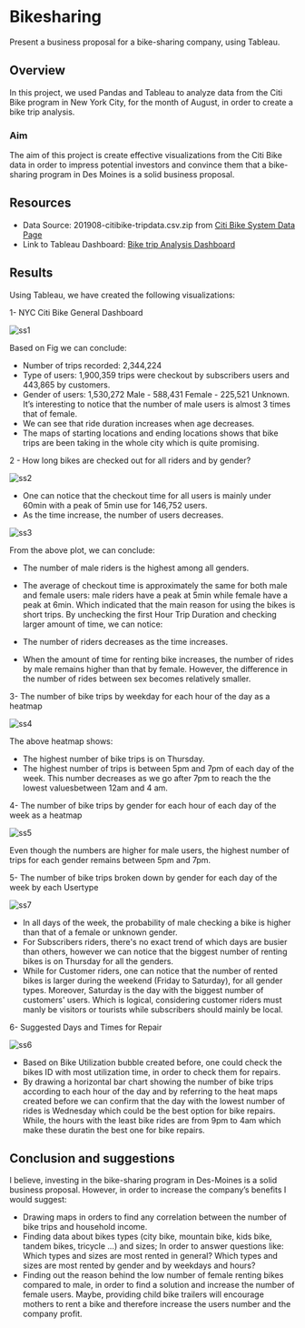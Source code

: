 # Bikesharing
Present a business proposal for a bike-sharing company, using Tableau.
## Overview

In this project, we used Pandas and Tableau to analyze data from the Citi Bike program in New York City, for the month of August, in order to create a bike trip analysis.
### Aim
The aim of this project is create effective visualizations from the Citi Bike data in order to impress potential investors and convince them that a bike-sharing program in Des Moines is a solid business proposal.

## Resources
 * Data Source: 201908-citibike-tripdata.csv.zip from [Citi Bike System Data Page](https://ride.citibikenyc.com/system-data)
 * Link to Tableau Dashboard: [Bike trip Analysis Dashboard](https://public.tableau.com/app/profile/preeti.verma/viz/BikeTripAnalysis_16701051617420/BikeTripAnalysis?publish=yes)
 
 ## Results
 Using Tableau, we have created the following visualizations:
 
 1- NYC Citi Bike General Dashboard
 
 
 ![ss1](https://user-images.githubusercontent.com/111541268/205465235-0bbc1127-de4b-484c-9214-cd955effd76b.png)

 Based on Fig we can conclude:

  * Number of trips recorded: 2,344,224
  * Type of users: 1,900,359 trips were checkout by subscribers users and 443,865 by customers.
  * Gender of users: 1,530,272 Male - 588,431 Female - 225,521 Unknown. It’s interesting to notice that the number of male users is almost 3 times that of female.
  * We can see that ride duration increases when age decreases.
  * The maps of starting locations and ending locations shows that bike trips are been taking in the whole city which is quite promising.
  
 2 - How long bikes are checked out for all riders and by gender?
   
 ![ss2](https://user-images.githubusercontent.com/111541268/205465250-4449c03b-8f08-479c-a615-9448796758d9.png)

 
   * One can notice that the checkout time for all users is mainly under 60min with a peak of 5min use for 146,752 users.
   * As the time increase, the number of users decreases.
   
   
   
   ![ss3](https://user-images.githubusercontent.com/111541268/205465262-ca6376d2-c3e8-438e-89b3-1674fb88d068.png)

   
 From the above plot, we can conclude:

   * The number of male riders is the highest among all genders.
   * The average of checkout time is approximately the same for both male and female users: male riders have a peak at 5min while female have a peak at 6min. Which             indicated that the main reason for using the bikes is short trips.
 By unchecking the first Hour Trip Duration and checking larger amount of time, we can notice:

  * The number of riders decreases as the time increases.
  * When the amount of time for renting bike increases, the number of rides by male remains higher than that by female. However, the difference in the number of rides      between sex becomes relatively smaller.
  
3- The number of bike trips by weekday for each hour of the day as a heatmap


![ss4](https://user-images.githubusercontent.com/111541268/205465272-429f1070-0035-4117-9cae-8708301e9f2e.png)



The above heatmap shows:

   * The highest number of bike trips is on Thursday.
   * The highest number of trips is between 5pm and 7pm of each day of the week. This number decreases as we go after 7pm to reach the the lowest valuesbetween 12am and 4 am.
   
4- The number of bike trips by gender for each hour of each day of the week as a heatmap



![ss5](https://user-images.githubusercontent.com/111541268/205465278-fdfd15e1-773c-43fb-a048-9dc4dfb38a0d.png)



Even though the numbers are higher for male users, the highest number of trips for each gender remains between 5pm and 7pm.

5- The number of bike trips broken down by gender for each day of the week by each Usertype

![ss7](https://user-images.githubusercontent.com/111541268/205465311-620a0587-359f-4f10-9baa-7989e0dd7d3a.png)


  * In all days of the week, the probability of male checking a bike is higher than that of a female or unknown gender.
  * For Subscribers riders, there's no exact trend of which days are busier than others, however we can notice that the biggest number of renting bikes is on Thursday     for all the genders.
  * While for Customer riders, one can notice that the number of rented bikes is larger during the weekend (Friday to Saturday), for all gender types. Moreover,           Saturday is the day with the biggest number of customers' users. Which is logical, considering customer riders must manly be visitors or tourists while subscribers     should mainly be local.

   
6- Suggested Days and Times for Repair
   
   
   ![ss6](https://user-images.githubusercontent.com/111541268/205465315-83467160-7ec3-4442-83dd-041c6102e09d.png)

   
   * Based on Bike Utilization bubble created before, one could check the bikes ID with most utilization time, in order to check them for repairs.
   * By drawing a horizontal bar chart showing the number of bike trips according to each hour of the day and by referring to the heat maps created before we can            confirm that the day with the lowest number of rides is Wednesday which could be the best option for bike repairs. While, the hours with the least bike rides are      from 9pm to 4am which make these duratin the best one for bike repairs.
## Conclusion and suggestions

I believe, investing in the bike-sharing program in Des-Moines is a solid business proposal. However, in order to increase the company’s benefits I would suggest:

  * Drawing maps in orders to find any correlation between the number of bike trips and household income.
  * Finding data about bikes types (city bike, mountain bike, kids bike, tandem bikes, tricycle ...) and sizes; In order to answer questions like: Which types and         sizes are most rented in general? Which types and sizes are most rented by gender and by weekdays and hours?
  * Finding out the reason behind the low number of female renting bikes compared to male, in order to find a solution and increase the number of female users. Maybe,     providing child bike trailers will encourage mothers to rent a bike and therefore increase the users number and the company profit.  
   

   
